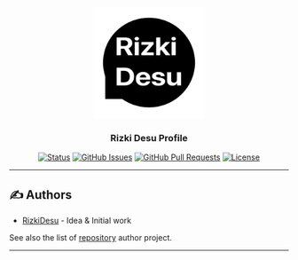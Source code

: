 <p align="center">
  <a href="" rel="noopener">
 <img width=200px height=200px src="https://github.com/RizkiDesu/rizki121212/blob/main/pic/logo.png?raw=true" alt="Project logo"></a>
</p>

<h3 align="center">Rizki Desu Profile</h3>

<div align="center">

[![Status](https://img.shields.io/badge/status-active-success.svg)]()
[![GitHub Issues](https://img.shields.io/github/issues/kylelobo/The-Documentation-Compendium.svg)](https://github.com/kylelobo/The-Documentation-Compendium/issues)
[![GitHub Pull Requests](https://img.shields.io/github/issues-pr/kylelobo/The-Documentation-Compendium.svg)](https://github.com/kylelobo/The-Documentation-Compendium/pulls)
[![License](https://img.shields.io/badge/license-MIT-blue.svg)](/LICENSE)

</div>

---

## ✍️ Authors <a name = "authors"></a>

- [RizkiDesu](https://github.com/RizkiDesu) - Idea & Initial work

See also the list of [repository](https://github.com/RizkiDesu?tab=repositories) author project.

---